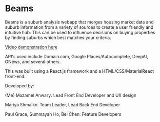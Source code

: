 # Beams
Beams is a suburb analysis webapp that merges housing market data and suburb information from a variety of sources to create a user friendly and intuitive hub. This can be used to influence decisions on buying properties by finding suburbs which best matches your criteria.

[Video demonstration here](https://youtu.be/vWZBiD6iriM)

API's used include Domain.com, Google Places/Autocomplete, DeepAI, GNews, and several others.

This was built using a React.js framework and a HTML/CSS/MaterialReact front-end.

Developed by:

(Me) Mozamel Anwary: Lead Front End Developer and UX design

Mariya Shmalko: Team Leader, Lead Back End Developer

Paul Grace, Summayah Ho, Bei Chen: Feature Developers
